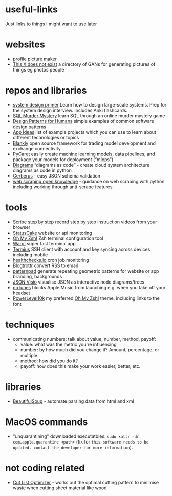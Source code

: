 # useful-links
Just links to things I might want to use later

# websites

- [profile picture maker](https://pfpmaker.com/)
- [This X does not exist](https://thisxdoesnotexist.com) a directory of GANs for generating pictures of things eg photos people

# repos and libraries
 
- [system design primer](https://github.com/donnemartin/system-design-primer) Learn how to design large-scale systems. Prep for the system design interview.  Includes Anki flashcards.
- [SQL Murder Mystery](https://mystery.knightlab.com/) learn SQL through an online murder mystery game
- [Design Patterns for Humans](https://github.com/kamranahmedse/design-patterns-for-humans) simple examples of common software design patterns
- [App Ideas](https://github.com/florinpop17/app-ideas) list of example projects which you can use to learn about different technologies or topics
- [Blankly](https://docs.blankly.finance) open source framework for trading model development and exchange connectivity
- [PyCaret](https://pycaret.org) easily create machine learning models, data pipelines, and package your models for deployment (“mlops”)
- [Diagrams](https://github.com/mingrammer/diagrams) “diagrams as code” - create cloud system architecture diagrams as code in python
- [Cerberus](https://docs.python-cerberus.org/en/stable/) - easy JSON schema validation
- [web scraping open knowledge](https://github.com/reanalytics-databoutique/webscraping-open-project) - guidance on web scraping with python including working through anti-scrape features


# tools

- [Scribe step by step](https://scribehow.com) record step by step instruction videos from your browser
- [StatusCake](https://www.statuscake.com) website or api monitoring 
- [Oh My Zsh!](https://ohmyz.sh/) Zsh terminal configuration tool
- [Warp!](https://www.warp.dev/) super fast terminal app
- [Termius](https://termius.com/) SSH client with account and key syncing across devices including mobile
- [healthchecks.io](https://healthchecks.io/) cron job monitoring
- [Blogtrottr](https://blogtrottr.com/) convert RSS to email
- [patternpad](https://patternpad.com) generate repeating geometric patterns for website or app branding, backgrounds
- [JSON Visio](https://jsonvisio.com) visualise JSON as interactive node diagrams/trees
- [noTunes](https://github.com/tombonez/noTunes) blocks Apple Music from launching e.g. when you take off your headset
- [PowerLevel10k](https://github.com/romkatv/powerlevel10) my preferred [Oh My Zsh!](https://ohmyz.sh/) theme, including links to the font

# techniques

- communicating numbers: talk about value, number, method, payoff:
  - value: what was the metric you're influencing
  - number: by how much did you change it? Amount, percentage, or multiple.
  - method: how did you do it?
  - payoff: how does this make your work easier, better, etc.

# libraries

- [BeautifulSoup](https://www.crummy.com/software/BeautifulSoup/bs4/doc/) - automate parsing data from html and xml

# MacOS commands

- "unquarantining" downloaded executatbles: `sudo xattr -dr com.apple.quarantine <path>` (fix for `this software needs to be updated. contact the developer for more information`).

# not coding related

- [Cut List Optimizer](https://www.cutlistoptimizer.com) - works out the optimal cutting pattern to minimise waste when cutting sheet material like wood
